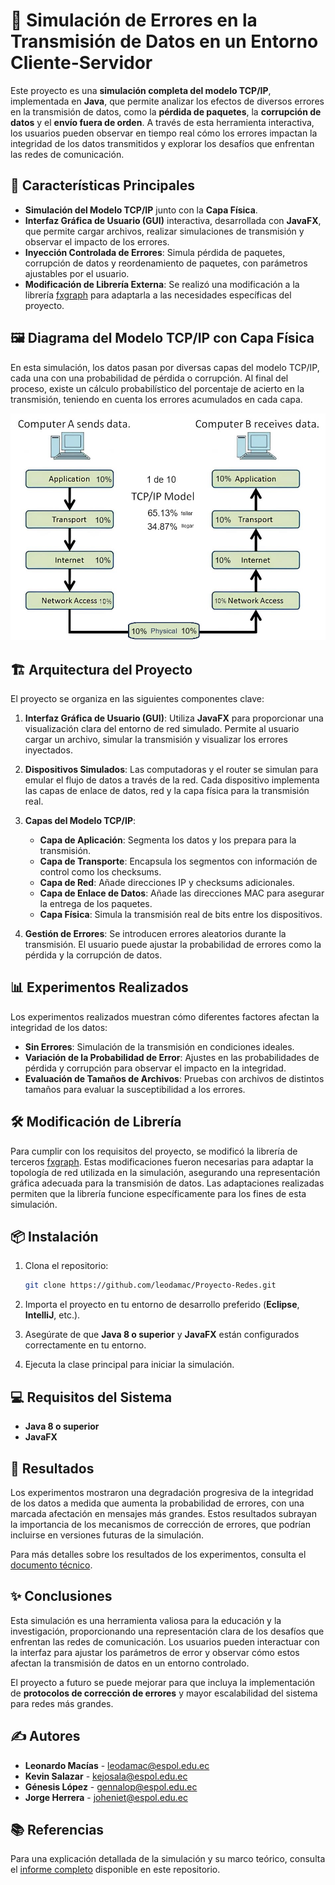 
# 📡 Simulación de Errores en la Transmisión de Datos en un Entorno Cliente-Servidor

Este proyecto es una **simulación completa del modelo TCP/IP**, implementada en **Java**, que permite analizar los efectos de diversos errores en la transmisión de datos, como la **pérdida de paquetes**, la **corrupción de datos** y el **envío fuera de orden**. A través de esta herramienta interactiva, los usuarios pueden observar en tiempo real cómo los errores impactan la integridad de los datos transmitidos y explorar los desafíos que enfrentan las redes de comunicación. 

## 🚀 Características Principales

- **Simulación del Modelo TCP/IP** junto con la **Capa Física**.
- **Interfaz Gráfica de Usuario (GUI)** interactiva, desarrollada con **JavaFX**, que permite cargar archivos, realizar simulaciones de transmisión y observar el impacto de los errores.
- **Inyección Controlada de Errores**: Simula pérdida de paquetes, corrupción de datos y reordenamiento de paquetes, con parámetros ajustables por el usuario.
- **Modificación de Librería Externa**: Se realizó una modificación a la librería [fxgraph](https://github.com/sirolf2009/fxgraph) para adaptarla a las necesidades específicas del proyecto.
  
## 🖼️ Diagrama del Modelo TCP/IP con Capa Física

En esta simulación, los datos pasan por diversas capas del modelo TCP/IP, cada una con una probabilidad de pérdida o corrupción. Al final del proceso, existe un cálculo probabilístico del porcentaje de acierto en la transmisión, teniendo en cuenta los errores acumulados en cada capa.

![TCP/IP Model with Physical Layer](https://github.com/leodamac/Proyecto-Redes/blob/main/Grupo7_RedesDeDatos/src/main/resources/tcpip.jpg)

## 🏗️ Arquitectura del Proyecto

El proyecto se organiza en las siguientes componentes clave:

1. **Interfaz Gráfica de Usuario (GUI)**: Utiliza **JavaFX** para proporcionar una visualización clara del entorno de red simulado. Permite al usuario cargar un archivo, simular la transmisión y visualizar los errores inyectados.
   
2. **Dispositivos Simulados**: Las computadoras y el router se simulan para emular el flujo de datos a través de la red. Cada dispositivo implementa las capas de enlace de datos, red y la capa física para la transmisión real.

3. **Capas del Modelo TCP/IP**:
    - **Capa de Aplicación**: Segmenta los datos y los prepara para la transmisión.
    - **Capa de Transporte**: Encapsula los segmentos con información de control como los checksums.
    - **Capa de Red**: Añade direcciones IP y checksums adicionales.
    - **Capa de Enlace de Datos**: Añade las direcciones MAC para asegurar la entrega de los paquetes.
    - **Capa Física**: Simula la transmisión real de bits entre los dispositivos.

4. **Gestión de Errores**: Se introducen errores aleatorios durante la transmisión. El usuario puede ajustar la probabilidad de errores como la pérdida y la corrupción de datos.

## 📊 Experimentos Realizados

Los experimentos realizados muestran cómo diferentes factores afectan la integridad de los datos:

- **Sin Errores**: Simulación de la transmisión en condiciones ideales.
- **Variación de la Probabilidad de Error**: Ajustes en las probabilidades de pérdida y corrupción para observar el impacto en la integridad.
- **Evaluación de Tamaños de Archivos**: Pruebas con archivos de distintos tamaños para evaluar la susceptibilidad a los errores.

## 🛠️ Modificación de Librería

Para cumplir con los requisitos del proyecto, se modificó la librería de terceros [fxgraph](https://github.com/sirolf2009/fxgraph). Estas modificaciones fueron necesarias para adaptar la topología de red utilizada en la simulación, asegurando una representación gráfica adecuada para la transmisión de datos. Las adaptaciones realizadas permiten que la librería funcione específicamente para los fines de esta simulación.

## 📦 Instalación

1. Clona el repositorio:
   ```bash
   git clone https://github.com/leodamac/Proyecto-Redes.git
   ```

2. Importa el proyecto en tu entorno de desarrollo preferido (**Eclipse**, **IntelliJ**, etc.).

3. Asegúrate de que **Java 8 o superior** y **JavaFX** están configurados correctamente en tu entorno.

4. Ejecuta la clase principal para iniciar la simulación.

## 💻 Requisitos del Sistema

- **Java 8 o superior**
- **JavaFX**

## 🔬 Resultados

Los experimentos mostraron una degradación progresiva de la integridad de los datos a medida que aumenta la probabilidad de errores, con una marcada afectación en mensajes más grandes. Estos resultados subrayan la importancia de los mecanismos de corrección de errores, que podrían incluirse en versiones futuras de la simulación.

Para más detalles sobre los resultados de los experimentos, consulta el [documento técnico](Informe-FINAL.pdf).

## ✨ Conclusiones

Esta simulación es una herramienta valiosa para la educación y la investigación, proporcionando una representación clara de los desafíos que enfrentan las redes de comunicación. Los usuarios pueden interactuar con la interfaz para ajustar los parámetros de error y observar cómo estos afectan la transmisión de datos en un entorno controlado. 

El proyecto a futuro se puede mejorar para que incluya la implementación de **protocolos de corrección de errores** y mayor escalabilidad del sistema para redes más grandes.

## ✍️ Autores

- **Leonardo Macías** - [leodamac@espol.edu.ec](mailto:leodamac@espol.edu.ec)
- **Kevin Salazar** - [kejosala@espol.edu.ec](mailto:kejosala@espol.edu.ec)
- **Génesis López** - [gennalop@espol.edu.ec](mailto:gennalop@espol.edu.ec)
- **Jorge Herrera** - [joheniet@espol.edu.ec](mailto:joheniet@espol.edu.ec)


## 📚 Referencias

Para una explicación detallada de la simulación y su marco teórico, consulta el [informe completo](Informe-FINAL.pdf) disponible en este repositorio.


